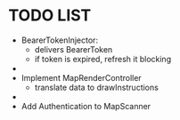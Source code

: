 # TODO LIST
* BearerTokenInjector:
  * delivers BearerToken
  * if token is expired, refresh it blocking
* 
* Implement MapRenderController
  * translate data to drawInstructions
* 
* Add Authentication to MapScanner 
